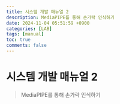 ```yaml
---
title: 시스템 개발 매뉴얼 2
description: MediaPIPE를 통해 손가락 인식하기
date: 2024-11-04 05:51:59 +0900
categories: [LAB]
tags: [manual]
toc: true
comments: false
---
```


# 시스템 개발 매뉴얼 2

> MediaPIPE를 통해 손가락 인식하기

